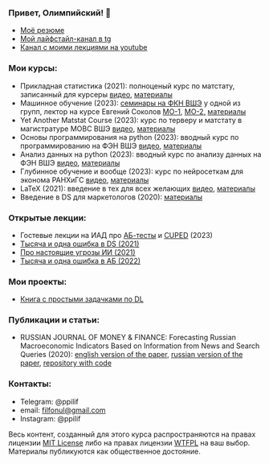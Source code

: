 ### Привет, Олимпийский! 👋

- [Моё резюме](https://github.com/FUlyankin/FUlyankin/raw/main/cv_uliankin_filipp.pdf)
- [Мой лайфстайл-канал в tg](https://t.me/ppilif_chanel)
- [Канал с моими лекциями на youtube](https://www.youtube.com/@ppilif_lectures/playlists) 

### Мои курсы: 

- Прикладная статистика (2021): полноценый курс по матстату, записанный для курсеры [видео](https://www.youtube.com/@user-bg8cd4fn7d/playlists), [материалы](https://github.com/FUlyankin/matstat-AB)
- Машинное обучение (2023): [семинары на ФКН ВШЭ](https://www.youtube.com/playlist?list=PLNKXA-74YGLg3iqSvpUulztmoLZAF0rag) у одной из групп, лектор на курсе Евгений Соколов [МО-1,](https://www.youtube.com/playlist?list=PLEwK9wdS5g0ohn4v-t8yaCOEAC0KT3EPf) [МО-2,](https://www.youtube.com/playlist?list=PLEwK9wdS5g0rbvMi2j_WhZiJX2xyXMIu7) [материалы](https://github.com/esokolov/ml-course-hse)
- Yet Another Matstat Course (2023): курс по терверу и матстату в магистратуре МОВС ВШЭ  [видео](https://www.youtube.com/playlist?list=PLNKXA-74YGLjDOtDSZEFoy1yP-3AfiHUC), [материалы](https://github.com/FUlyankin/yet_another_matstat_course)
- Основы программирования на python (2023): вводный курс по программированию на ФЭН ВШЭ [видео](https://www.youtube.com/playlist?list=PLNKXA-74YGLgUFKl6GDcX5jvrVJ7j-Wmw), [материалы](https://github.com/hse-econ-data-science/dap_2023)
- Анализ данных на python (2023): вводный курс по анализу данных на ФЭН ВШЭ [видео](https://www.youtube.com/playlist?list=PLNKXA-74YGLhJIw9hp8_YroThDOLaX0oN), [материалы](https://github.com/hse-econ-data-science/andan_2023)
- Глубинное обучение и вообще (2023): курс по нейросеткам для эконома РАНХиГС [видео](https://www.youtube.com/playlist?list=PLNKXA-74YGLhB1xyYPK78L_M5DeMCPOY4), [материалы](https://github.com/FUlyankin/deep_learning_pytorch)
- LaTeX (2021): введение в тех для всех желающих [видео](https://www.youtube.com/playlist?list=PLNKXA-74YGLje4Uy6qBYvjE5yUnOmIAIR), [материалы]( )
- Введение в DS для маркетологов (2020): [материалы](https://github.com/FUlyankin/Intro_to_DS)

### Открытые лекции:

- Гостевые лекции на ИАД про [АБ-тесты](https://www.youtube.com/watch?v=WAlsm7QNTKc&list=PLEwK9wdS5g0rLIiFuHwUuDuWKupHQrVJf&index=70) и [CUPED](https://www.youtube.com/watch?v=rhpzdPRIxBk&list=PLEwK9wdS5g0rLIiFuHwUuDuWKupHQrVJf&index=87) (2023)
- [Тысяча и одна ошибка в DS (2021)](https://www.youtube.com/watch?v=_sU3r1Y-Ysc&list=PLNKXA-74YGLiCSC93Z5mMyRw9EIOEXrKi&index=4&t=2321s)
- [Про настоящие угрозы ИИ (2021)](https://www.youtube.com/watch?v=1qrQ5xdYXKA)
- [Тысяча и одна ошибка в АБ (2022)](https://www.youtube.com/watch?v=QQPO9Wz9LLs&list=PLmA-1xX7IuzBbOBE51rtub-nnD1fS8l3r&index=2)

### Мои проекты: 

- [Книга с простыми задачками по DL](https://fulyankin.github.io/deep_learning_masha_book/intro.html)

### Публикации и статьи: 

- RUSSIAN JOURNAL OF MONEY & FINANCE: Forecasting Russian Macroeconomic Indicators Based on Information from News and Search Queries (2020): [english version of the paper](https://rjmf.econs.online/en/2020/4/forecasting-macroeconomic-indicators-news-and-search-queries/), [russian version of the paper](https://rjmf.econs.online/2020/4/forecasting-macroeconomic-indicators-news-and-search-queries/), [repository with code](https://github.com/FUlyankin/uncertainty_index)


### Контакты: 

- Telegram: @ppilif
- email: filfonul@gmail.com
- Instagram: @ppilif 


Весь контент, созданный для этого курса распространяются на правах лицензии [MIT License](https://github.com/hse-econ-data-science/dap_2020_fall/blob/master/LICENSE) либо на правах лицензии [WTFPL](http://www.wtfpl.net/) на ваш выбор. Материалы публикуются как общественное достояние.
